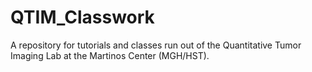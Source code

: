 # QTIM_Classwork
A repository for tutorials and classes run out of the Quantitative Tumor Imaging Lab at the Martinos Center (MGH/HST).
